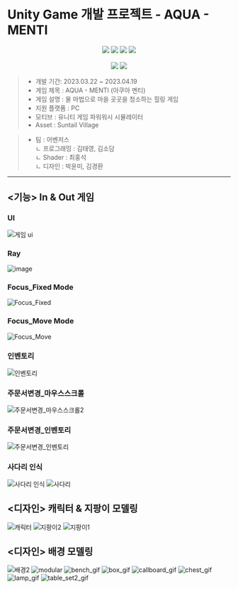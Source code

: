 # Unity Game 개발 프로젝트 - AQUA - MENTI
<div align = center>
<img src="https://img.shields.io/badge/unity-FFFFFF?style=for-the-badge&logo=unity&logoColor=black">
<img src="https://img.shields.io/badge/URP Shader-000000?style=for-the-badge&logo=unity&logoColor=white">
<img src="https://img.shields.io/badge/CSharp-239120?style=for-the-badge&logo=CSharp&logoColor=white">
<img src="https://img.shields.io/badge/github-181717?style=for-the-badge&logo=github&logoColor=white">
</div><br/>
<div align = center>
<img src="https://img.shields.io/badge/3Ds MAX-41b7b7?style=for-the-badge&logo=&logoColor=white">
<img src="https://img.shields.io/badge/substance painter-d61f2d?style=for-the-badge&logo=&logoColor=white">
</div>

> + 개발 기간: 2023.03.22 ~ 2023.04.19<br/>
> + 게임 제목 : AQUA - MENTI (아쿠아 멘티)<br/>
> + 게임 설명 : 물 마법으로 마을 곳곳을 청소하는 힐링 게임<br/>
> + 지원 플랫폼 : PC<br/>
> + 모티브 : 유니티 게임 파워워시 시뮬레이터<br/>
> + Asset : Suntail Village

> + 팀 : 어벤저스<br/>
  ㄴ 프로그래밍 : 김태영, 김소담<br/>
  ㄴ Shader : 최홍석<br/>
  ㄴ 디자인 : 박윤미, 김경환<br/>
----------------------------------------
## <기능> In & Out 게임
### UI
![게임 ui](https://user-images.githubusercontent.com/100888879/232946412-c696c014-029b-47c5-8dd7-bffee9d42c3d.gif)
### Ray
![image](https://user-images.githubusercontent.com/100888879/232946723-50d275ad-320a-474e-a994-5b6e5af511ea.png)
### Focus_Fixed Mode
![Focus_Fixed](https://user-images.githubusercontent.com/100888879/232946782-52bbfcb4-3738-4882-8865-d2d0f72eb53b.gif)
### Focus_Move Mode
![Focus_Move](https://user-images.githubusercontent.com/100888879/232946807-3200493b-6fe0-4dd2-b549-9db8cca037f1.gif)
### 인벤토리
![인벤토리](https://user-images.githubusercontent.com/100888879/232946867-7860fcbc-79ba-4877-b722-fca1ebda6df3.gif)
### 주문서변경_마우스스크롤
![주문서변경_마우스스크롤2](https://user-images.githubusercontent.com/100888879/232947540-ea707b8e-3d8a-48be-b1b2-6f2147536819.gif)
### 주문서변경_인벤토리
![주문서변경_인벤토리](https://user-images.githubusercontent.com/100888879/232946931-09e22ca8-338e-4fb7-9dc2-b937f459aeb3.gif)
### 사다리 인식
![사다리 인식](https://user-images.githubusercontent.com/100888879/232947578-d171d3ad-2fd7-44c1-aa1f-bb89d3e14a03.gif)
![사다리](https://user-images.githubusercontent.com/100888879/232947791-7fe5ccda-1950-4145-b45d-ee29ab8ad00d.gif)



## <디자인> 캐릭터 & 지팡이 모델링
![캐릭터](https://user-images.githubusercontent.com/100888879/232951583-f3ca46d6-9b04-44f5-8dc3-9013d5cb370d.gif)
![지팡이2](https://user-images.githubusercontent.com/100888879/232950704-df0c85e4-c4c3-4652-bc48-7acd47c000c2.png)
![지팡이1](https://user-images.githubusercontent.com/100888879/232950988-2bc3617d-2e8c-495e-9738-4630a81a677e.png)

## <디자인> 배경 모델링
![배경2](https://user-images.githubusercontent.com/100888879/232950811-007d31bf-b1cc-479a-8c49-d0655e3694e7.gif)
![modular](https://user-images.githubusercontent.com/100888879/232946187-8d718fa9-cce4-4c65-8421-d47550777e3f.png)
![bench_gif](https://user-images.githubusercontent.com/100888879/232946211-50d83377-e08a-4a0b-bb11-e4a3ff8c9fe6.gif)
![box_gif](https://user-images.githubusercontent.com/100888879/232946218-fd282aa4-b97b-4556-a815-9e8bb2098411.gif)
![callboard_gif](https://user-images.githubusercontent.com/100888879/232946220-3b076366-d1b6-4708-8a8c-a55bfe29d026.gif)
![chest_gif](https://user-images.githubusercontent.com/100888879/232946223-e0c8c3f9-73f3-4775-8791-eb16fe7a2013.gif)
![lamp_gif](https://user-images.githubusercontent.com/100888879/232946230-a0904675-ac82-44a2-9ccd-6c4fd749ddfd.gif)
![table_set2_gif](https://user-images.githubusercontent.com/100888879/232946239-83a4676c-d5e9-4da5-bf1b-5389722877de.gif)




